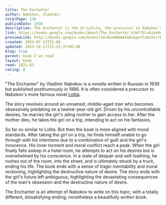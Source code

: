 ```yaml
---  
title: The Enchanter  
author: Nabokov, Vladimir  
totalPage: 136  
publishDate: 1938  
description: The Enchanter is the Ur-Lolita, the precursor to Nabokov's classic novel. At once hilarious and chilling, it tells the story of an outwardly respectable man and his fatal obsession with certain pubescent girls, whose coltish grace and subconscious coquetry reveal, to his mind, a special bud on the verge of bloom.  
link: https://books.google.com/books/about/The_Enchanter.html?hl=&id=6wx8AAAAIAAJ  
previewLink: http://books.google.com/books?id=6wx8AAAAIAAJ&q=Vladimir+Nabokov,+The+Enchanter&dq=Vladimir+Nabokov,+The+Enchanter&hl=&as_pt=BOOKS&cd=2&source=gbs_api  
created: 2023-07-31T21:04  
updated: 2023-10-21T22:25:37+02:00  
blog: true  
parent: book I've read  
layout: book  
read: 2021-03  
rating: 8  
---  
```

  
"The Enchanter" by Vladimir Nabokov is a novella written in Russian in 1939 but published posthumously in 1986. It is often considered a precursor to Nabokov's more famous novel [Lolita](./Vladimir%20Nabokov,%20Lolita.md).  
  
The story revolves around an unnamed, middle-aged man who becomes obsessively predating on a twelve-year-old girl. Driven by his uncontrollable desires, he marries the girl's ailing mother to gain access to her. After the mother dies, he takes the girl on a trip, intending to act on his fantasies.   
  
So far so similar to Lolita.  But then the book is more aligned with moral standards. After taking the girl on a trip, he finds himself unable to go through with his intentions due to a combination of guilt and the girl's innocence. His inner torment and moral conflict reach a peak. When the girl finally falls asleep in a hotel room, he attempts to act on his desires but is overwhelmed by his conscience. In a state of despair and self-loathing, he rushes out of the room, into the street, and is ultimately struck by a truck, ending his life. The book ends with a sense of tragic inevitability and moral reckoning, highlighting the destructive nature of desire. The story ends with the girl's future left ambiguous, highlighting the devastating consequences of the man's obsession and the destructive nature of desire.  
  
The Enchanter is an attempt of Nabokov to write on this topic; with a totally different, dissatisfying ending; nonetheless a beautifully written book.